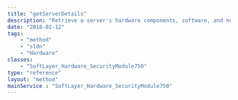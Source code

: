 ```yaml
---
title: "getServerDetails"
description: "Retrieve a server's hardware components, software, and network components. getServerDetails is an aggregation function that combines the results of [SoftLayer_Hardware_Server::getComponents](reference/datatypes/$1/#$2), [SoftLayer_Hardware_Server::getSoftware](reference/datatypes/$1/#$2), and [SoftLayer_Hardware_Server::getNetworkComponents](reference/datatypes/$1/#$2) in a single container. "
date: "2018-02-12"
tags:
    - "method"
    - "sldn"
    - "Hardware"
classes:
    - "SoftLayer_Hardware_SecurityModule750"
type: "reference"
layout: "method"
mainService : "SoftLayer_Hardware_SecurityModule750"
---
```

